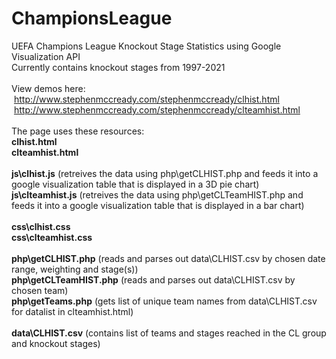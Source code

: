 # ChampionsLeague
UEFA Champions League Knockout Stage Statistics using Google Visualization API<br/>
Currently contains knockout stages from 1997-2021<br/>
<br/>
View demos here:<br/>
&nbsp;http://www.stephenmccready.com/stephenmccready/clhist.html<br/>
&nbsp;http://www.stephenmccready.com/stephenmccready/clteamhist.html<br/>
<br/>
The page uses these resources:<br/>
<b>clhist.html</b><br/>
<b>clteamhist.html</b><br/>
<br/>
<b>js\clhist.js</b> (retreives the data using php\getCLHIST.php and feeds it into a google visualization table that is displayed in a 3D pie chart)<br/>
<b>js\clteamhist.js</b> (retreives the data using php\getCLTeamHIST.php and feeds it into a google visualization table that is displayed in a bar chart)<br/>
<br/>
<b>css\clhist.css</b><br/>
<b>css\clteamhist.css</b><br/>
<br/>
<b>php\getCLHIST.php</b> (reads and parses out data\CLHIST.csv by chosen date range, weighting and stage(s))<br/>
<b>php\getCLTeamHIST.php</b> (reads and parses out data\CLHIST.csv by chosen team)<br/>
<b>php\getTeams.php</b> (gets list of unique team names from data\CLHIST.csv for datalist in clteamhist.html)<br/>
<br/>
<b>data\CLHIST.csv</b> (contains list of teams and stages reached in the CL group and knockout stages)<br/>

